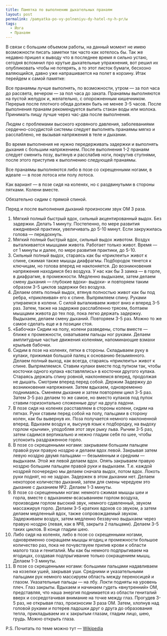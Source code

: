 ```yaml
---
title: Памятка по выполнению дыхательных пранаям
layout: post
permalink: /pamyatka-po-vy-polneniyu-dy-hatel-ny-h-pr/ы
tags:
  - Йога
  - Пранаям
---
```

В связи с большим объемом работы, на данный момент не имею возможности писать заметки так часто как хотелось бы. Так же недавно пришел к выводу что в последнее время я сильно устаю, сегодня вспомнил про крутые дыхательные упражнения, вот решил их опубликовать чтобы не потерять, а то этот листок бумаги, бесхозно валяющийся, давно уже напрашивается на полет в корзину. Итак перейдем к самой памятке:

Все пранаямы лучше выполнять, по возможности, утром &#8212; за пол часа до рассвета, вечером &#8212; за пол часа до заката. Пранаямы выполняются на пустой желудок и, желательно, с опорожненным кишечником. Перерыв после плотного обеда должен быть не менее 3-5 часов. После выполнения пранаям рекомендуется выпить стакан воды или молока. Принимать пищу лучше через час-два после выполнения.

Людям с проблемами высокого кровяного давления, заболеваниями сердечно-сосудистой системы следует выполнять пранаямы мягко и расслаблено, не вызывая напряжения в теле и дыхании.

Во время выполнения не нужно передерживать задержки и выполнять дыхания с большим напряжением. После выполнения 1-2 пранаям следует сменить позу, вытянув и расслабив ноги, покрутив ступнями, после этого приступив к выполнению следующей пранаямы.

Все пранаямы выполняются либо в позе со скрещенными ногами, в идеале &#8212; в позе лотоса или полу лотоса.

Как вариант &#8212; в позе сидя на коленях, но с раздвинутыми в стороны пятками. Колени вместе.

Обязательно сидим с прямой спиной.

Перед и после выполнения дыханий произносим звук ОМ 3 раза.

  1. Мягкий полный быстрый вдох, сильный акцентированный выдох. Без задержки. Делать 1 минуту. Постепенно, по мере развития ежедневной практики, увеличивать до 5-10 минут. Если закружилась голова &#8212; передохнуть.
  2. Мягкий полный быстрый вдох, сильный выдох животом. Воздух выталкивается мышцами живота. Работает только живот. Время &#8212; от 1 минуты и далее, по мере развития практики, до 5-10.
  3. Сильный полный выдох, стараясь как бы &#171;приклеить&#187; живот к спине, сжимая также мышцы диафрагмы. Подбородок тянется к ключицам, но голова вперед не наклоняется. До возникновения напряжения находимся без воздуха. У нас как бы 3 замка &#8212; в горле, в диафрагме, в промежности. Медленно выдыхаем, затем делаем смену дыхания &#8212; глубокие вдохи- выдохи- и повторяем таким образом 3-5 циклов задержки без воздуха.
  4. Делаем опять полный выдох, втянув полностью живот как бы под ребра, &#171;приклеивая&#187; его к спине. Выпрямляем спину. Руками упираемся в колени. С силой выталкиваем живот вниз и вперед 3-5 раз. Затем, также на задержке расслабленно трясем, болтаем мышцами живота до тех пор, пока легко держать задержку. Выдыхаем, делаем смену дыханий. Повторяем 3-5 раз. Можно то же самое сделать еще и в позиции стоя.
  5. &#171;Бабочка&#187; Сидим на полу, колени разведены, стопы вместе &#8212; ближе к промежности, охватываем пальцы ног руками. Делаем амплитудные частые движения коленями, напоминающие взмахи крыльев бабочки.
  6. Сидим в позе на коленях, пятки в стороны. Складываем руку в кулаки, прижимая большой палец к основанию безымянного. Делаем полный выход, как всегда, стараясь &#171;приклеить&#187; живот к спине. Выпрямляемся. Ставим кулаки вместе под пупком так, чтобы косточки одного кулака &#171;вставлялись&#187; в косточки другого кулака. Стараясь держать спину ровной, наклоняемся вперед, продолжая не дышать. Смотрим вперед перед собой. Держим Задержку до возникновения напряжения. Затем вдыхаем, одновременно поднимаясь. Сменяем дыхание и затем повторяем цикл 3-5 раз. Затем 3-5 раз делаем то же самое, но вместо кулаков под пупок ставим горизонтально сложенные друг на друга ладони.
  7. В позе сидя на коленях расставляем в стороны колени, сидим на пятках. Руки ставим перед собой на полу, пальцами в сторону колен, как бы вывернув их. Поза получается немного наклоненной вперед. Вдыхаем воздух и, высунув язык к подбородку, на выдоху горлом &#171;рычим&#187;, уподобляя этот звук рыку льва. Рычим 3-5 раз, затем садимся вертикально и нежно гладим себя по шее, чтобы успокоить раздраженное горло.
  8. В позе со скрещенными ногами: закрываем большим пальцем правой руки правую ноздрю и делаем вдох левой. Закрывая затем левую ноздрю двумя пальцами &#8212; безымянным и средним &#8212; выдыхаем. Этой же левой делаем вдох. Опять закрываем правую ноздрю большим пальцем правой руки и выдыхаем. Т.е. каждой ноздрей поочередно мы делаем сначала выдох, потом вдох. Локоть руки поднят, но не задран. Задержек в этом дыхании нет. Делаем некоторое количество дыханий, затем для смены чередуем это дыхание с дыханием №2. Делаем 1-3 минуты.
  9. В позе со скрещенными ногам: немного сжимая мышцы шеи и горла, вместе с вдыханием-всасыванием горлом воздуха, производим горлом высокий звук, немного сдавленный, звуком массажируя горло. Делаем 3-5 кратких вдохов со звуком, а затем делаем медленный вдох, также сопровождаемый звуком. Задерживаем воздух, затем медленно беззвучно выдыхаем через правую ноздрю (левая, как в №8, закрыта 2 пальцами). Делаем 3-5 таких циклов. В конце гладим шею.
 10. Либо сидя на коленях, либо в позе со скрещенными ногами, одновременно сокращаем мышцы ягодиц и промежности большое количество раз, пока не почувствуем прилив крови к области малого таза и гениталий. Мы как бы немного подпрыгиваем на ягодицах, создавая подпрыгивание только сокращением мышц. Делаем 1-3 минуты.
 11. В позе со скрещенными ногами: большими пальцами надавливаем на козелки ушей, закрывая уши. Средними и указательными пальцами рук немного массируем область между переносицей и глазом. Указательные пальцы &#8212; на лбу. Локти подняты на уровень плеч. Глаз закрыты. Вдыхаем и начинаем гудеть &#171;внутренний&#187; ОМ, представляя, что наша энергия поднимается из области гениталий вверх и сосредотачивая внимание на точке между глаз. Прогудев 3-5 раз, не открывая глаз, произносим 3 раза ОМ. Затем, хлопнув над головой руками и потерев ладошки друг о друга до образования тепла, прикладываем их к закрытым глазам, гладим лицо, шею, грудь. Можно открыть глаза.

P.S. Почитать по теме можно тут &#8212; <a href="http://ru.wikipedia.org/wiki/Пранаяма" target="_blank">Wikipedia</a>
